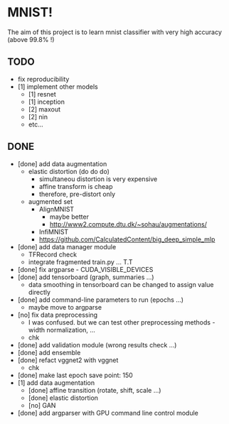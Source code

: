 # MNIST!

The aim of this project is to learn mnist classifier with very high accuracy (above 99.8% !)

## TODO

* fix reproducibility
* [1] implement other models
    * [1] resnet
    * [1] inception
    * [2] maxout
    * [2] nin
    * etc...

## DONE
* [done] add data augmentation
    * elastic distortion (do do do)
        * simultaneou distortion is very expensive
        * affine transform is cheap
        * therefore, pre-distort only
    * augmented set
        * AlignMNIST
            * maybe better
            * http://www2.compute.dtu.dk/~sohau/augmentations/
        * InfiMNIST
        * https://github.com/CalculatedContent/big_deep_simple_mlp
* [done] add data manager module
    * TFRecord check
    * integrate fragmented train.py ... T.T
* [done] fix argparse - CUDA_VISIBLE_DEVICES
* [done] add tensorboard (graph, summaries ...)
    * data smoothing in tensorboard can be changed to assign value directly
* [done] add command-line parameters to run (epochs ...)
    * maybe move to argparse
* [no] fix data preprocessing
    * I was confused. but we can test other preprocessing methods - width normalization, ...
    * chk
* [done] add validation module (wrong results check ...)
* [done] add ensemble
* [done] refact vggnet2 with vggnet
    * chk
* [done] make last epoch save point: 150
* [1] add data augmentation
    * [done] affine transition (rotate, shift, scale ...)
    * [done] elastic distortion
    * [no] GAN
* [done] add argparser with GPU command line control module

